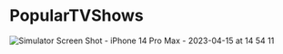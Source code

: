 # PopularTVShows
![Simulator Screen Shot - iPhone 14 Pro Max - 2023-04-15 at 14 54 11](https://user-images.githubusercontent.com/110698093/232218242-2d656652-263f-47ff-a2d9-66ffc5e4b912.png)
